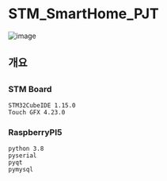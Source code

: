 # STM_SmartHome_PJT

![image](https://github.com/duguseo1213/STM_SmartHome_PJT/assets/80799025/3e7c33c4-86b2-4167-8955-bc8d297c2129)

## 개요

##
### STM Board
```
STM32CubeIDE 1.15.0
Touch GFX 4.23.0
```
### RaspberryPI5
```
python 3.8
pyserial
pyqt
pymysql
```
